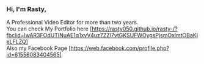 

### Hi, I'm Rasty,
A Professional Video Editor for more than two years.<br/>
You can check My Portfolio here [https://rasty050.github.io/rasty-/?fbclid=IwAR3FOdUTINuAE1q1xvV4uz7ZZl7vtGKSUFWOygsPjsmOxlmtOBaKjeLFLZQ]<br/>
Also my Facebook Page [https://web.facebook.com/profile.php?id=61556083404565]<br/>
